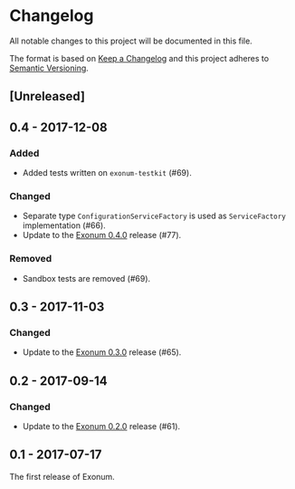 # Changelog

All notable changes to this project will be documented in this file.

The format is based on [Keep a Changelog](http://keepachangelog.com/en/1.0.0/)
and this project adheres to [Semantic Versioning](http://semver.org/spec/v2.0.0.html).

## [Unreleased]

## 0.4 - 2017-12-08

### Added
- Added tests written on `exonum-testkit` (#69).

### Changed
- Separate type `ConfigurationServiceFactory` is used as `ServiceFactory` implementation (#66).
- Update to the [Exonum 0.4.0](https://github.com/exonum/exonum/releases/tag/v0.4) release (#77).

### Removed
- Sandbox tests are removed (#69).

## 0.3 - 2017-11-03

### Changed
- Update to the [Exonum 0.3.0](https://github.com/exonum/exonum/releases/tag/v0.3) release (#65).

## 0.2 - 2017-09-14

### Changed
- Update to the [Exonum 0.2.0](https://github.com/exonum/exonum/releases/tag/v0.2) release (#61).

## 0.1 - 2017-07-17

The first release of Exonum.
